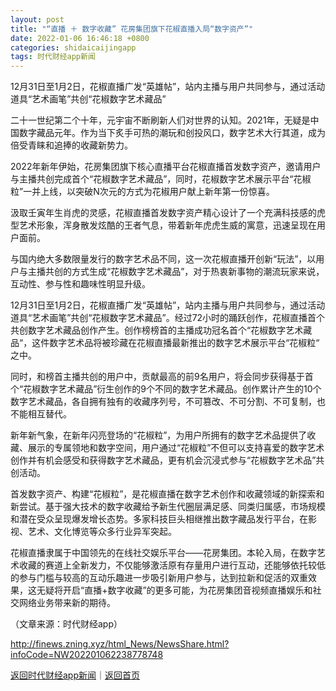 ```yaml
---
layout: post
title: "“直播 ＋ 数字收藏” 花房集团旗下花椒直播入局“数字资产”"
date: 2022-01-06 16:46:18 +0800
categories: shidaicaijingapp
tags: 时代财经app新闻
---
```

<p>12月31日至1月2日，花椒直播广发“英雄帖”，站内主播与用户共同参与，通过活动道具“艺术画笔”共创“花椒数字艺术藏品”</p><p>二十一世纪第二个十年，元宇宙不断刷新人们对世界的认知。2021年，无疑是中国数字藏品元年。作为当下炙手可热的潮玩和创投风口，数字艺术大行其道，成为倍受青睐和追捧的收藏新势力。</p><p>2022年新年伊始，花房集团旗下核心直播平台花椒直播首发数字资产，邀请用户与主播共创完成首个“花椒数字艺术藏品”，同时，花椒数字艺术展示平台“花椒粒”一并上线，以突破N次元的方式为花椒用户献上新年第一份惊喜。</p><p>汲取壬寅年生肖虎的灵感，花椒直播首发数字资产精心设计了一个充满科技感的虎型艺术形象，浑身散发炫酷的王者气息，带着新年虎虎生威的寓意，迅速呈现在用户面前。</p><p>与国内绝大多数限量发行的数字艺术品不同，这一次花椒直播开创新“玩法”，以用户与主播共创的方式生成“花椒数字艺术藏品”，对于热衷新事物的潮流玩家来说，互动性、参与性和趣味性明显升级。</p><p>12月31日至1月2日，花椒直播广发“英雄帖”，站内主播与用户共同参与，通过活动道具“艺术画笔”共创“花椒数字艺术藏品”。经过72小时的踊跃创作，花椒直播首个共创数字艺术藏品创作产生。创作榜榜首的主播成功冠名首个“花椒数字艺术藏品“，这件数字艺术品将被珍藏在花椒直播最新推出的数字艺术展示平台“花椒粒“ 之中。</p><p>同时，和榜首主播共创的用户中，贡献最高的前9名用户，将会同步获得基于首个“花椒数字艺术藏品”衍生创作的9个不同的数字艺术藏品。创作累计产生的10个数字艺术藏品，各自拥有独有的收藏序列号，不可篡改、不可分割、不可复制，也不能相互替代。</p><p>新年新气象，在新年闪亮登场的“花椒粒”，为用户所拥有的数字艺术品提供了收藏、展示的专属领地和数字空间，用户通过“花椒粒”不但可以支持喜爱的数字艺术创作并有机会感受和获得数字艺术藏品，更有机会沉浸式参与“花椒数字艺术品”共创活动。</p><p>首发数字资产、构建“花椒粒”，是花椒直播在数字艺术创作和收藏领域的新探索和新尝试。基于强大技术的数字收藏给予新生代圈层满足感、同类归属感，市场规模和潜在受众呈现爆发增长态势。多家科技巨头相继推出数字藏品发行平台，在影视、艺术、文化博览等众多行业异军突起。</p><p>花椒直播隶属于中国领先的在线社交娱乐平台——花房集团。本轮入局，在数字艺术收藏的赛道上全新发力，不仅能够激活原有存量用户进行互动，还能够依托较低的参与门槛与较高的互动乐趣进一步吸引新用户参与，达到拉新和促活的双重效果，这无疑将开启“直播+数字收藏”的更多可能，为花房集团音视频直播娱乐和社交网络业务带来新的期待。</p><p class="em_media">（文章来源：时代财经app）</p>

<http://finews.zning.xyz/html_News/NewsShare.html?infoCode=NW202201062238778748>

[返回时代财经app新闻](//finews.withounder.com/category/shidaicaijingapp.html)｜[返回首页](//finews.withounder.com/)
